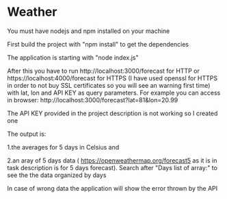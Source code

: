 # Weather
You must have nodejs and npm installed on your machine

First build the project with "npm install" to get the dependencies

The application is starting with "node index.js"

After this you have to run http://localhost:3000/forecast for HTTP or https://localhost:4000/forecast for HTTPS (I have used openssl for HTTPS in order to not buy SSL certificates so you will see an warning first time) with lat, lon and API KEY as query parameters.
For example you can access in browser: http://localhost:3000/forecast?lat=81&lon=20.99

The API KEY provided in the project description is not working so I created one

The output is:

1.the averages for 5 days in Celsius and 

2.an aray of 5 days data ( https://openweathermap.org/forecast5 as it is in task description is for 5 days forecast). Search after "Days list of array:" to see the the data organized by days

In case of wrong data the application will show the error thrown by the API
